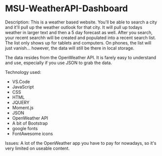 # MSU-WeatherAPI-Dashboard

Description:
This is a weather based website. You'll be able to search a city and it'll pull up the weather outlook for that city. It will pull up todays weather in larger text and then a 5 day forecast as well. After you search, your recent searchh will be created and populated into a recent search list. The list only shows up for tablets and computers. On phones, the list will just vanish... however, the data will still be there in local storage. 

The data resides from the OpenWeather API. It is farely easy to understand and use, especially if you use JSON to grab the data.

Technology used:
* VS.Code
* JavaScript
* CSS
* HTML
* JQUERY
* Moment.js
* JSON
* OpenWeather API
* A bit of Bootstrap
* google fonts
* FontAwesome icons

Issues: 
A lot of the OpenWeather app you have to pay for nowadays, so it's very limited on useable content. 